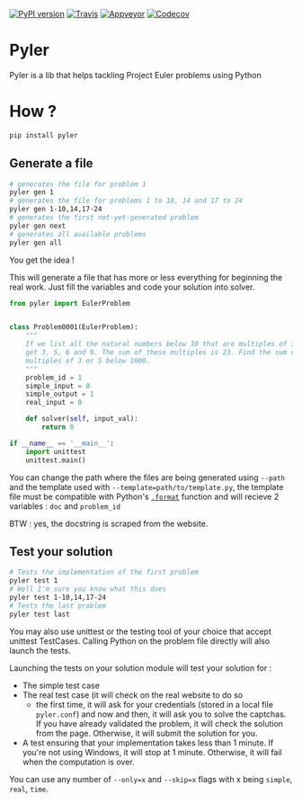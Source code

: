 [![PyPI version](https://badge.fury.io/py/pyler.svg)](https://badge.fury.io/py/pyler)
[![Travis](https://travis-ci.org/ewjoachim/pyler.svg?branch=master)](https://travis-ci.org/ewjoachim/pyler)
[![Appveyor](https://ci.appveyor.com/api/projects/status/m682wag0w47yexyw?svg=true)](https://ci.appveyor.com/project/ewjoachim/pyler)
[![Codecov](https://img.shields.io/codecov/c/github/ewjoachim/pyler/master.svg)](https://codecov.io/github/ewjoachim/pyler?branch=master)

Pyler
=====

Pyler is a lib that helps tackling Project Euler problems using Python

How ?
=====

```bash
pip install pyler
```

Generate a file
---------------

```bash
# generates the file for problem 1
pyler gen 1
# generates the file for problems 1 to 10, 14 and 17 to 24
pyler gen 1-10,14,17-24
# generates the first not-yet-generated problem
pyler gen next
# generates all available problems
pyler gen all
```

You get the idea !

This will generate a file that has more or less everything for beginning the real work.
Just fill the variables and code your solution into solver.

```python
from pyler import EulerProblem


class Problem0001(EulerProblem):
    """
    If we list all the natural numbers below 10 that are multiples of 3 or 5, we
    get 3, 5, 6 and 9. The sum of these multiples is 23. Find the sum of all the
    multiples of 3 or 5 below 1000.
    """
    problem_id = 1
    simple_input = 0
    simple_output = 1
    real_input = 0

    def solver(self, input_val):
        return 0

if __name__ == '__main__':
    import unittest
    unittest.main()

```

You can change the path where the files are being generated using ``--path`` and
the template used with ``--template=path/to/template.py``, the template file must be compatible
with Python's [``.format``](https://pyformat.info/) function and will recieve 2 variables : ``doc``
and ``problem_id``

BTW : yes, the docstring is scraped from the website.

Test your solution
------------------

```bash
# Tests the implementation of the first problem
pyler test 1
# Well I'm sure you know what this does
pyler test 1-10,14,17-24
# Tests the last problem
pyler test last
```

You may also use unittest or the testing tool of your choice that accept unittest TestCases.
Calling Python on the problem file directly will also launch the tests.

Launching the tests on your solution module will test your solution for :

 * The simple test case
 * The real test case (it will check on the real website to do so
   * the first time, it will ask for your credentials (stored in a local
     file ``pyler.conf``) and now and then, it will ask you to solve the
     captchas.
     If you have already validated the problem, it will check the solution
     from the page. Otherwise, it will submit the solution for you.
 * A test ensuring that your implementation takes less than 1 minute. If
   you're not using Windows, it will stop at 1 minute. Otherwise, it will
   fail when the computation is over.

You can use any number of ``--only=x`` and ``--skip=x`` flags with x
being ``simple``, ``real``, ``time``.
